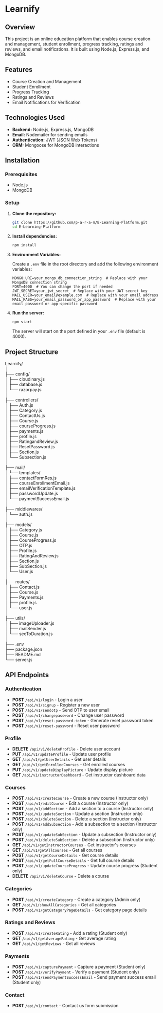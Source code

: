 # Learnify

## Overview

This project is an online education platform that enables course creation and management, student enrollment, progress tracking, ratings and reviews, and email notifications. It is built using Node.js, Express.js, and MongoDB.

## Features

- Course Creation and Management
- Student Enrollment
- Progress Tracking
- Ratings and Reviews
- Email Notifications for Verification

## Technologies Used

- **Backend:** Node.js, Express.js, MongoDB
- **Email:** Nodemailer for sending emails
- **Authentication:** JWT (JSON Web Tokens)
- **ORM:** Mongoose for MongoDB interactions

## Installation

### Prerequisites

- Node.js
- MongoDB

### Setup

1. **Clone the repository:**

    ```bash
    git clone https://github.com/p-a-r-a-m/E-Learning-Platform.git
    cd E-Learning-Platform
    ```

2. **Install dependencies:**

    ```bash
    npm install
    ```

3. **Environment Variables:**

    Create a `.env` file in the root directory and add the following environment variables:

    ```env
    MONGO_URI=your_mongo_db_connection_string  # Replace with your MongoDB connection string
    PORT=4000  # You can change the port if needed
    JWT_SECRET=your_jwt_secret  # Replace with your JWT secret key
    MAIL_USER=your_email@example.com  # Replace with your email address
    MAIL_PASS=your_email_password_or_app_password  # Replace with your email password or app-specific password
    ```

4. **Run the server:**

    ```bash
    npm start
    ```

    The server will start on the port defined in your `.env` file (default is 4000).


## Project Structure

Learnify/                                         
│                 
├── config/               
│   ├── cloudinary.js              
│   ├── database.js              
│   └── razorpay.js              
│                
├── controllers/                
│   ├── Auth.js          
│   ├── Category.js                    
│   ├── ContactUs.js                      
│   ├── Course.js              
│   ├── courseProgress.js                
│   ├── payments.js                  
│   ├── profile.js                           
│   ├── RatingandReview.js                 
│   ├── ResetPassword.js                
│   ├── Section.js                     
│   └── Subsection.js                 
│                              
├── mail/                                      
│   └── templates/                      
│       ├── contactFormRes.js                
│       ├── courseEnrollmentEmail.js           
│       ├── emailVerificationTemplate.js            
│       ├── passwordUpdate.js               
│       └── paymentSuccessEmail.js             
│               
├── middlewares/           
│   └── auth.js            
│                         
├── models/                 
│   ├── Category.js              
│   ├── Course.js               
│   ├── CourseProgress.js             
│   ├── OTP.js           
│   ├── Profile.js              
│   ├── RatingAndReview.js             
│   ├── Section.js              
│   ├── SubSection.js              
│   └── User.js             
│            
├── routes/          
│   ├── Contact.js       
│   ├── Course.js        
│   ├── Payments.js      
│   ├── profile.js     
│   └── user.js       
│           
├── utils/            
│   ├── imageUploader.js          
│   ├── mailSender.js           
│   └── secToDuration.js        
│          
├── .env                
├── package.json        
├── README.md         
└── server.js       
      
## API Endpoints

### Authentication

- **POST** `/api/v1/login` - Login a user
- **POST** `/api/v1/signup` - Register a new user
- **POST** `/api/v1/sendotp` - Send OTP to user email
- **POST** `/api/v1/changepassword` - Change user password
- **POST** `/api/v1/reset-password-token` - Generate reset password token
- **POST** `/api/v1/reset-password` - Reset user password

### Profile

- **DELETE** `/api/v1/deleteProfile` - Delete user account
- **PUT** `/api/v1/updateProfile` - Update user profile
- **GET** `/api/v1/getUserDetails` - Get user details
- **GET** `/api/v1/getEnrolledCourses` - Get enrolled courses
- **PUT** `/api/v1/updateDisplayPicture` - Update display picture
- **GET** `/api/v1/instructorDashboard` - Get instructor dashboard data

### Courses

- **POST** `/api/v1/createCourse` - Create a new course (Instructor only)
- **POST** `/api/v1/editCourse` - Edit a course (Instructor only)
- **POST** `/api/v1/addSection` - Add a section to a course (Instructor only)
- **POST** `/api/v1/updateSection` - Update a section (Instructor only)
- **POST** `/api/v1/deleteSection` - Delete a section (Instructor only)
- **POST** `/api/v1/addSubSection` - Add a subsection to a section (Instructor only)
- **POST** `/api/v1/updateSubSection` - Update a subsection (Instructor only)
- **POST** `/api/v1/deleteSubSection` - Delete a subsection (Instructor only)
- **GET** `/api/v1/getInstructorCourses` - Get instructor's courses
- **GET** `/api/v1/getAllCourses` - Get all courses
- **POST** `/api/v1/getCourseDetails` - Get course details
- **POST** `/api/v1/getFullCourseDetails` - Get full course details
- **POST** `/api/v1/updateCourseProgress` - Update course progress (Student only)
- **DELETE** `/api/v1/deleteCourse` - Delete a course

### Categories

- **POST** `/api/v1/createCategory` - Create a category (Admin only)
- **GET** `/api/v1/showAllCategories` - Get all categories
- **POST** `/api/v1/getCategoryPageDetails` - Get category page details

### Ratings and Reviews

- **POST** `/api/v1/createRating` - Add a rating (Student only)
- **GET** `/api/v1/getAverageRating` - Get average rating
- **GET** `/api/v1/getReviews` - Get all reviews

### Payments

- **POST** `/api/v1/capturePayment` - Capture a payment (Student only)
- **POST** `/api/v1/verifyPayment` - Verify a payment (Student only)
- **POST** `/api/v1/sendPaymentSuccessEmail` - Send payment success email (Student only)

### Contact

- **POST** `/api/v1/contact` - Contact us form submission
